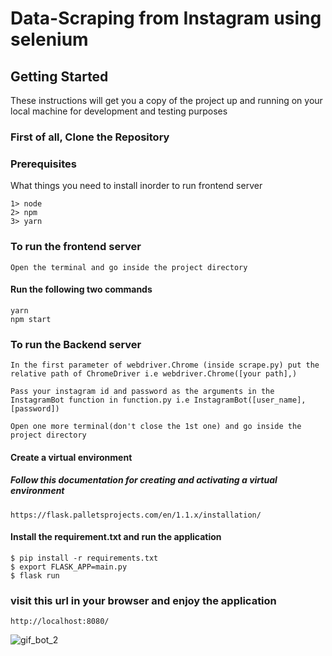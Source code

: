 # Data-Scraping from Instagram using selenium


## Getting Started
These instructions will get you a copy of the project up and running on your local machine for development and testing purposes

### First of all, Clone the Repository

### Prerequisites
What things you need to install inorder to run frontend server
```
1> node
2> npm
3> yarn
```
### To run the frontend server
```
Open the terminal and go inside the project directory
```
#### Run the following two commands
```
yarn
npm start
```
### To run the Backend server
```
In the first parameter of webdriver.Chrome (inside scrape.py) put the relative path of ChromeDriver i.e webdriver.Chrome([your path],) 
```
```
Pass your instagram id and password as the arguments in the InstagramBot function in function.py i.e InstagramBot([user_name], [password])
```
```
Open one more terminal(don't close the 1st one) and go inside the project directory
```
#### Create a virtual environment
##### Follow this documentation for creating and activating a virtual environment
```
https://flask.palletsprojects.com/en/1.1.x/installation/
```


#### Install the requirement.txt and run the application
```
$ pip install -r requirements.txt
$ export FLASK_APP=main.py
$ flask run
```

### visit this url in your browser and enjoy the application
```
http://localhost:8080/
```
![gif_bot_2](https://user-images.githubusercontent.com/19415171/89256513-21ce2900-d5d9-11ea-8f70-8a93c34a9780.gif)

